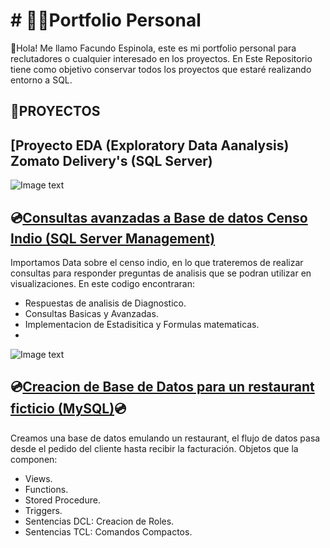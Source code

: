 # # 👩‍🚀Portfolio Personal
👋Hola! Me llamo Facundo Espinola, este es mi portfolio personal para reclutadores o cualquier interesado en los proyectos.
En Este Repositorio tiene como objetivo conservar todos los proyectos que estaré realizando entorno a SQL. 

## 📝PROYECTOS
## [Proyecto EDA (Exploratory Data Aanalysis) Zomato Delivery's (SQL Server)

![Image text](https://i.ibb.co/hczkhv8/unnamed.png)

## 💿[Consultas avanzadas a Base de datos Censo Indio (SQL Server Management)](https://github.com/Jfaccu/SQL-Projects/tree/main/Proyecto%20SQL%20Tareas%20Analisis)
Importamos Data sobre el censo indio, en lo que trateremos de realizar consultas para responder preguntas de analisis que se podran utilizar en visualizaciones.
En este codigo encontraran:
- Respuestas de analisis de Diagnostico.
- Consultas Basicas y Avanzadas.
- Implementacion de Estadisitica y Formulas matematicas.
- 
![Image text](https://i.ibb.co/23txkKG/2021-Census-of-India-logo.png)

## 💿[Creacion de Base de Datos para un restaurant ficticio (MySQL)](https://github.com/Jfaccu/SQL-Projects/tree/main/1_Proyecto_Base_de_datos_MySQL)💿
Creamos una base de datos emulando un restaurant, el flujo de datos pasa desde el pedido del cliente hasta recibir la facturación. 
Objetos que la componen:
- Views.
- Functions.
- Stored Procedure.
- Triggers.
- Sentencias DCL: Creacion de Roles.
- Sentencias TCL: Comandos Compactos.
